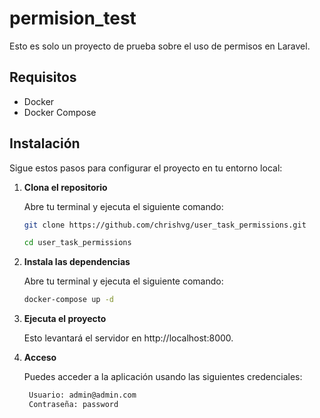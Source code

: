 # permision_test

Esto es solo un proyecto de prueba sobre el uso de permisos en Laravel.

## Requisitos

- Docker
- Docker Compose

## Instalación

Sigue estos pasos para configurar el proyecto en tu entorno local:

1. **Clona el repositorio**

   Abre tu terminal y ejecuta el siguiente comando:

   ```bash
   git clone https://github.com/chrishvg/user_task_permissions.git

   cd user_task_permissions

   ```
   
2. **Instala las dependencias**

   Abre tu terminal y ejecuta el siguiente comando:

   ```bash
   docker-compose up -d
   ```

3. **Ejecuta el proyecto**

   Esto levantará el servidor en http://localhost:8000.

4. **Acceso**

   Puedes acceder a la aplicación usando las siguientes credenciales:

   ```bash
    Usuario: admin@admin.com
    Contraseña: password
   ```
    
